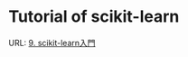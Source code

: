 # Tutorial of scikit-learn
URL: [9. scikit-learn入門](https://tutorials.chainer.org/ja/09_Introduction_to_Scikit-learn.html)